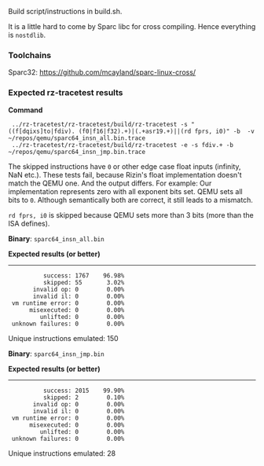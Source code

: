 Build script/instructions in build.sh.

It is a little hard to come by Sparc libc for cross compiling.
Hence everything is `nostdlib`.

### Toolchains

Sparc32: https://github.com/mcayland/sparc-linux-cross/

### Expected rz-tracetest results

**Command**

```
 ../rz-tracetest/rz-tracetest/build/rz-tracetest -s "((f[dqixs]to|fdiv). (f0|f16|f32).+)|(.+asr19.+)||(rd fprs, i0)" -b  -v ~/repos/qemu/sparc64_insn_all.bin.trace
 ../rz-tracetest/rz-tracetest/build/rz-tracetest -e -s fdiv.+ -b ~/repos/qemu/sparc64_insn_jmp.bin.trace
```

The skipped instructions have `0` or other edge case float inputs (infinity, NaN etc.).
These tests fail, because Rizin's float implementation doesn't match the QEMU one.
And the output differs.
For example:
Our implementation represents zero with all exponent bits set.
QEMU sets all bits to `0`. Although semantically both are correct, it still leads to a mismatch.

`rd fprs, i0` is skipped because QEMU sets more than 3 bits (more than the ISA defines).

**Binary**: `sparc64_insn_all.bin`

**Expected results (or better)**

--------------------------------------
              success: 1767    96.98%
              skipped: 55       3.02%
           invalid op: 0        0.00%
           invalid il: 0        0.00%
     vm runtime error: 0        0.00%
          misexecuted: 0        0.00%
             unlifted: 0        0.00%
     unknown failures: 0        0.00%

Unique instructions emulated: 150

**Binary**: `sparc64_insn_jmp.bin`

**Expected results (or better)**

--------------------------------------
              success: 2015    99.90%
              skipped: 2        0.10%
           invalid op: 0        0.00%
           invalid il: 0        0.00%
     vm runtime error: 0        0.00%
          misexecuted: 0        0.00%
             unlifted: 0        0.00%
     unknown failures: 0        0.00%

Unique instructions emulated: 28

